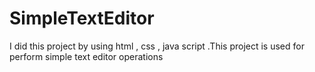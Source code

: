 # SimpleTextEditor
I did this project by using html  ,  css ,  java script .This project is used for perform simple text editor operations
